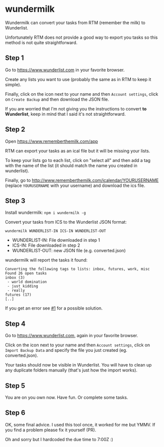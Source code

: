 # wundermilk

Wundermilk can convert your tasks from RTM (remember the milk) to Wunderlist.

Unfortunately RTM does not provide a good way to export you tasks so this method is not quite straightforward.

## Step 1

Go to https://www.wunderlist.com in your favorite browser.

Create any lists you want to use (probably the same as in RTM to keep it simple).

Finally, click on the icon next to your name and then `Account settings`, click on `Create Backup` and then download the JSON file.

If you are worried that I'm not giving you the instructions to convert **to Wunderlist**, keep in mind that I said it's not straightforward.

## Step 2

Open https://www.rememberthemilk.com/app

RTM can export your tasks as an ical file but it will be missing your lists.

To keep your lists go to each list, click on "select all" and then add a tag with the name of the list (it should match the name you created in wunderlist).

Finally, go to http://www.rememberthemilk.com/icalendar/YOURUSERNAME (replace `YOURUSERNAME` with your username) and download the ics file.

## Step 3

Install wundermilk: `npm i wundermilk -g`

Convert your tasks from ICS to the Wunderlist JSON format:

```
wundermilk WUNDERLIST-IN ICS-IN WUNDERLIST-OUT
```

- WUNDERLIST-IN: File downloaded in step 1
- ICS-IN: File downloaded in step 2
- WUNDERLIST-OUT: new JSON file (e.g. converted.json)

wundermilk will report the tasks it found:

```
Converting the following tags to lists: inbox, futures, work, misc
Found 26 open tasks
inbox (3)
 - world domination
 - just kidding
 - really
futures (17)
[..]
```

If you get an error see [#1](https://github.com/laktak/wundermilk/issues/1) for a possible solution.

## Step 4

Go to https://www.wunderlist.com, again in your favorite browser.

Click on the icon next to your name and then `Account settings`, click on `Import Backup Data` and specify the file you just created (eg. converted.json).

Your tasks should now be visible in Wunderlist. You will have to clean up any duplicate folders manually (that's just how the import works).

## Step 5

You are on you own now. Have fun. Or complete some tasks.

## Step 6

OK, some final advice. I used this tool once, it worked for me but YMMV. If you find a problem please fix it yourself (PR).

Oh and sorry but I hardcoded the due time to 7:00Z :)
